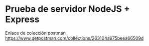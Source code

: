 # Prueba de servidor NodeJS + Express
Enlace de colección postman
https://www.getpostman.com/collections/263104a975beea66509d
